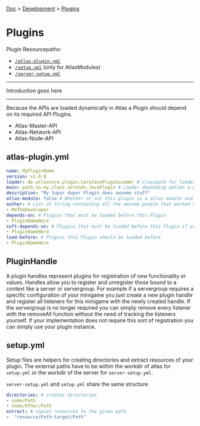 [Doc](doc.md) > [Development](doc.md#development) > [Plugins]()

# Plugins

Plugin Resourcepaths: 
- [`/atlas-plugin.yml`](#atlas-pluginyml)
- [`/setup.yml`](#setup) (only for  AtlasModules)
- [`/server-setup.yml`](#setup)

---

Introduction goes here

---

Because the APIs are loaded dynamically in Atlas a Plugin should depend on its required API Plugins.

- Atlas-Master-API
- Atlas-Network-API
- Atlas-Node-API

## atlas-plugin.yml 
```yaml
name: MyPluginName
version: v1.0.0
loader: de.atlascore.plugin.CoreJavaPluginLoader # classpath for loader class if not present treated as CoreJavaPluginLoader 
main: path.to.my.class.extends.JavaPlugin # Loader depending option e.g. classpath for main class for java plugins
description: "My Super duper Plugin does awsome stuff"
atlas-module: false # Whether or not this plugin is a atlas module and may be loaded during startup process
author: # List of String containing all the awsome people that worked on this plugin
- MeTheDeveloper
depends-on: # Plugins that must be loaded before this Plugin
- PluginNameHere
soft-depends-on: # Plugins that must be loaded before this Plugin if present
- PluginNameHere
load-before: # Plugins this Plugin should be loaded before
- PluginNameHere
```

## PluginHandle

A plugin handles represent plugins for registration of new functionality or values. Handles allow you to register and unregister those bound to a context like a server or servergroup. For example if a servergroup requires a specific configuration of your minigame you just create a new plugin handle and register all listeners for this minigame with the newly created handle. If the servergroup is no longer required you can simply remove every listener with the removeAll function without the need of tracking the listeners yourself. If your implementation does not require this sort of registration you can simply use your plugin instance.

## setup.yml
Setup files are helpers for creating directories and extract resources of your plugin. The external paths have to be within the workdir of atlas for `setup.yml` or the workdir of the server for `server-setup.yml`.

`server-setup.yml` and `setup.yml` share the same structure.

```yaml
directories: # creates directories
- some/Path
- some/Other/Path
extract: # copies resources to the given path
-  "resource/Path:target/Path"
```